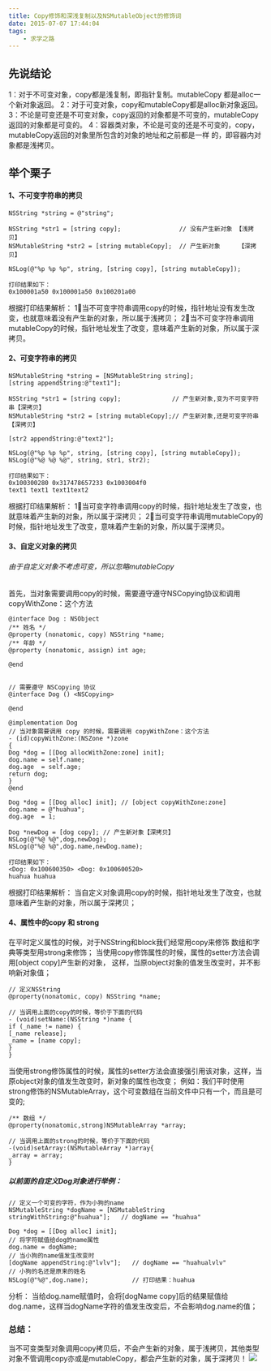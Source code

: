 ```yaml
---
title: Copy修饰和深浅复制以及NSMutableObject的修饰词
date: 2015-07-07 17:44:04
tags: 
    - 求学之路
---
```


## 先说结论

1：对于不可变对象，copy都是浅复制，即指针复制。mutableCopy 都是alloc一个新对象返回。
2：对于可变对象，copy和mutableCopy都是alloc新对象返回。
3：不论是可变还是不可变对象，copy返回的对象都是不可变的，mutableCopy返回的对象都是可变的。
4：容器类对象，不论是可变的还是不可变的，copy，mutableCopy返回的对象里所包含的对象的地址和之前都是一样 的，即容器内对象都是浅拷贝。

## 举个栗子

#### 1、不可变字符串的拷贝
```
NSString *string = @"string";

NSString *str1 = [string copy];                // 没有产生新对象 【浅拷贝】
NSMutableString *str2 = [string mutableCopy];  // 产生新对象     【深拷贝】

NSLog(@"%p %p %p", string, [string copy], [string mutableCopy]);
```
```
打印结果如下：
0x100001a50 0x100001a50 0x100201a00
```
根据打印结果解析：
1⃣️当不可变字符串调用copy的时候，指针地址没有发生改变，也就意味着没有产生新的对象，所以属于浅拷贝；
2⃣️当不可变字符串调用mutableCopy的时候，指针地址发生了改变，意味着产生新的对象，所以属于深拷贝。



#### 2、可变字符串的拷贝
```
NSMutableString *string = [NSMutableString string];
[string appendString:@"text1"];

NSString *str1 = [string copy];              // 产生新对象,变为不可变字符串【深拷贝】
NSMutableString *str2 = [string mutableCopy];// 产生新对象,还是可变字符串  【深拷贝】

[str2 appendString:@"text2"];

NSLog(@"%p %p %p", string, [string copy], [string mutableCopy]);
NSLog(@"%@ %@ %@", string, str1, str2);
```
```
打印结果如下：
0x100300280 0x317478657233 0x1003004f0
text1 text1 text1text2
```
根据打印结果解析：
1⃣️当可变字符串调用copy的时候，指针地址发生了改变，也就意味着产生新的对象，所以属于深拷贝；
2⃣️当可变字符串调用mutableCopy的时候，指针地址发生了改变，意味着产生新的对象，所以属于深拷贝。




#### 3、自定义对象的拷贝

###### 由于自定义对象不考虑可变，所以忽略mutableCopy

首先，当对象需要调用copy的时候，需要遵守遵守NSCopying协议和调用copyWithZone：这个方法

```
@interface Dog : NSObject
/** 姓名 */
@property (nonatomic, copy) NSString *name;
/** 年龄 */
@property (nonatomic, assign) int age;

@end


// 需要遵守 NSCopying 协议
@interface Dog () <NSCopying>

@end

@implementation Dog
// 当对象需要调用 copy 的时候，需要调用 copyWithZone：这个方法
- (id)copyWithZone:(NSZone *)zone
{
Dog *dog = [[Dog allocWithZone:zone] init];
dog.name = self.name;
dog.age  = self.age;
return dog;
}
@end
```
```
Dog *dog = [[Dog alloc] init]; // [object copyWithZone:zone]
dog.name = @"huahua";
dog.age  = 1;

Dog *newDog = [dog copy]; // 产生新对象【深拷贝】
NSLog(@"%@ %@",dog,newDog);
NSLog(@"%@ %@",dog.name,newDog.name);
```
```
打印结果如下：
<Dog: 0x100600350> <Dog: 0x100600520>
huahua huahua
```
根据打印结果解析：
当自定义对象调用copy的时候，指针地址发生了改变，也就意味着产生新的对象，所以属于深拷贝；



#### 4、属性中的copy 和 strong

在平时定义属性的时候，对于NSString和block我们经常用copy来修饰
数组和字典等类型用strong来修饰；
当使用copy修饰属性的时候，属性的setter方法会调用[object copy]产生新的对象，
这样，当原object对象的值发生改变时，并不影响新对象值；
```
// 定义NSString
@property(nonatomic, copy) NSString *name;

// 当调用上面的copy的时候，等价于下面的代码
- (void)setName:(NSString *)name {
if (_name != name) {
[_name release];
_name = [name copy];
}
}
```

当使用strong修饰属性的时候，属性的setter方法会直接强引用该对象，这样，当原object对象的值发生改变时，新对象的属性也改变；
例如：我们平时使用strong修饰的NSMutableArray，这个可变数组在当前文件中只有一个，而且是可变的;
```
/** 数组 */
@property(nonatomic,strong)NSMutableArray *array;

// 当调用上面的strong的时候，等价于下面的代码
-(void)setArray:(NSMutableArray *)array{
_array = array;
}
```

##### 以前面的自定义Dog对象进行举例：
```
// 定义一个可变的字符，作为小狗的name
NSMutableString *dogName = [NSMutableString stringWithString:@"huahua"];   // dogName == "huahua"

Dog *dog = [[Dog alloc] init];
// 将字符赋值给dog的name属性
dog.name = dogName;
// 当小狗的name值发生改变时
[dogName appendString:@"lvlv"];   // dogName == "huahualvlv"
// 小狗的名还是原来的姓名
NSLog(@"%@",dog.name);            // 打印结果：huahua
```

分析：
当给dog.name赋值时，会将[dogName copy]后的结果赋值给dog.name，这样当dogName字符的值发生改变后，不会影响dog.name的值；

### 总结：

当不可变类型对象调用copy拷贝后，不会产生新的对象，属于浅拷贝，其他类型对象不管调用copy亦或是mutableCopy，都会产生新的对象，属于深拷贝！
![](https://ws2.sinaimg.cn/large/006tNc79gy1fpp1m1k7lwj30mm0b277t.jpg)
